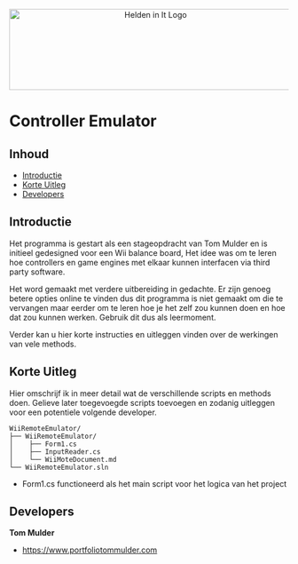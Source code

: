 <p align="center">
  <a href="https://stichtingheldeninit.nl">
    <img src="https://stichtingheldeninit.nl/wp-content/uploads/2021/05/logo.png" alt="Helden in It Logo" width=512 height=146>
  </a>

# Controller Emulator

## Inhoud

- [Introductie](#introductie)
- [Korte Uitleg](#korte-uitleg)
- [Developers](#developers)


## Introductie

Het programma is gestart als een stageopdracht van Tom Mulder en is initieel gedesigned voor een Wii balance board, Het idee was om te leren hoe controllers en game engines met elkaar kunnen interfacen via third party software.

Het word gemaakt met verdere uitbereiding in gedachte. Er zijn genoeg betere opties online te vinden dus dit programma is niet gemaakt om die te vervangen maar eerder om te leren hoe je het zelf zou kunnen doen en hoe dat zou kunnen werken. Gebruik dit dus als leermoment.

Verder kan u hier korte instructies en uitleggen vinden over de werkingen van vele methods.

## Korte Uitleg

Hier omschrijf ik in meer detail wat de verschillende scripts en methods doen. Gelieve later toegevoegde scripts toevoegen en zodanig uitleggen voor een potentiele volgende developer.

```text
WiiRemoteEmulator/
├── WiiRemoteEmulator/
│    ├── Form1.cs
│    ├── InputReader.cs
│    └── WiiMoteDocument.md
└── WiiRemoteEmulator.sln
```

- Form1.cs functioneerd als het main script voor het logica van het project

## Developers

**Tom Mulder**

- <https://www.portfoliotommulder.com>
